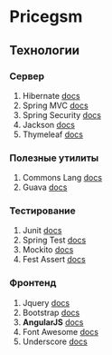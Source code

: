 # Pricegsm #

## Технологии ##

### Сервер ###

1. Hibernate [docs](http://docs.jboss.org/hibernate/orm/4.3/manual/en-US/html/)
2. Spring MVC [docs](http://docs.spring.io/spring/docs/current/spring-framework-reference/html/)
3. Spring Security [docs](http://docs.spring.io/spring-security/site/docs/current/reference/htmlsingle/)
4. Jackson [docs](http://wiki.fasterxml.com/JacksonDocumentation)
5. Thymeleaf [docs](http://www.thymeleaf.org/documentation.html)

### Полезные утилиты ###

1. Commons Lang [docs](http://commons.apache.org/proper/commons-lang/javadocs/api-release/index.html)
2. Guava [docs](https://code.google.com/p/guava-libraries/wiki/GuavaExplained)

### Тестирование ###

1. Junit [docs](http://junit.org/)
2. Spring Test [docs](http://docs.spring.io/spring/docs/current/spring-framework-reference/html/testing.html)
3. Mockito [docs](https://code.google.com/p/mockito/)
4. Fest Assert [docs](https://code.google.com/p/fest/)

### Фронтенд ###

1. Jquery [docs](http://api.jquery.com/)
2. Bootstrap [docs](http://getbootstrap.com/components/)
3. <b>AngularJS</b> [docs](http://docs.angularjs.org/api/)
4. Font Awesome [docs](http://fontawesome.io/icons/)
5. Underscore [docs](http://underscorejs.org/)
